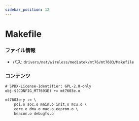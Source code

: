 ```yaml
---
sidebar_position: 12
---
```

# Makefile

### ファイル情報

- パス: `drivers/net/wireless/mediatek/mt76/mt7603/Makefile`

### コンテンツ

```txt
# SPDX-License-Identifier: GPL-2.0-only
obj-$(CONFIG_MT7603E) += mt7603e.o

mt7603e-y := \
	pci.o soc.o main.o init.o mcu.o \
	core.o dma.o mac.o eeprom.o \
	beacon.o debugfs.o

```
